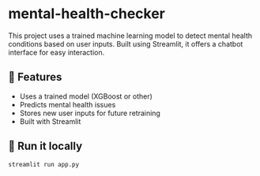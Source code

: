 # mental-health-checker

This project uses a trained machine learning model to detect mental health conditions based on user inputs. Built using Streamlit, it offers a chatbot interface for easy interaction.

## 🔧 Features
- Uses a trained model (XGBoost or other)
- Predicts mental health issues
- Stores new user inputs for future retraining
- Built with Streamlit

## 🚀 Run it locally
```bash
streamlit run app.py
